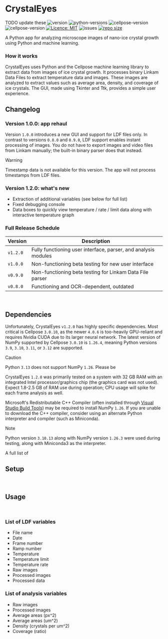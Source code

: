 # CrystalEyes

TODO update these
![version](https://img.shields.io/badge/release-v1.0.0-blue)
![python-versions](https://img.shields.io/badge/python-3.9_%7C_3.10_%7C_3.11_%7C_3.12-limegreen)
![cellpose-version](https://img.shields.io/badge/cellpose-3.0.10-red)
![cellpose-version](https://img.shields.io/badge/NumPy-1.26-red)
[![Licence: MIT](https://img.shields.io/github/license/i30101/CrystalEyes-v1.0.0)](https://github.com/i30101/CrystalEyes-v1.0.0/blob/master/LICENSE)
![issues](https://img.shields.io/github/issues/i30101/CrystalEyes-v1.0.0)
[![repo size](https://img.shields.io/github/repo-size/i30101/CrystalEyes-v1.0.0)](https://github.com/i30101/CrystalEyes-v1.0.0/)
<br>


A Python app for analyzing microscope images of nano-ice crystal growth using Python and machine learning.

### How it works
CrystalEyes uses Python and the Cellpose machine learning library to extract data from images of ice crystal growth. It processes binary Linkam Data Files to extract temperature data and images. These images are analyzed to extract values such as average area, density, and coverage of ice crystals. The GUI, made using Tkinter and Ttk, provides a simple user experience.
<br>




## Changelog

### Version 1.0.0: app rehaul
Version `1.0.0` introduces a new GUI and support for LDF files only. In contrast to versions `0.8.0` and `0.9.0`, LDF support enables instant processing of images. You do not have to export images and video files from Linkam manually; the built-in binary parser does that instead. 

> [!WARNING]
> Timestamp data is not available for this version. The app will not process timestamps from LDF files.

### Version 1.2.0: what's new
- Extraction of additional variables (see below for full list)
- Fixed debugging console
- Data boxes to quickly view temperature / rate / limit data along with interactive temperature graph

### Full Release Schedule

| Version  | Description                                                    | 
|----------|----------------------------------------------------------------| 
| `v1.2.0` | Fully functioning user interface, parser, and analysis modules |
| `v1.0.0` | Non-functioning beta testing for new user interface            |
| `v0.9.0` | Non-functioning beta testing for Linkam Data File parser       |
| `v0.8.0` | Functioning and OCR-dependent, outdated                        |
<br>



## Dependencies
Unfortunately, CrystalEyes `v1.2.0` has highly specific dependencies. Most critical is Cellpose `3.0.10`, as the newer `4.0.6` is too-heavily GPU-reliant and requires Nvidia CUDA due to its larger neural network. The latest version of NumPy supported by Cellpose `3.0.10` is `1.26.4`, meaning Python versions `3.9`, `3.10`, `3.11`, or `3.12` are supported. 

> [!CAUTION]
> Python `3.13` does not support NumPy `1.26`. Please be 

CrystalEyes `1.2.0` was primarily tested on a system with 32 GB RAM with an integrated Intel processor/graphics chip (the graphics card was not used). Expect 1.8-2.5 GB of RAM use during operation; CPU usage will spike for each frame analysis as well.

Microsoft's Redistributable C++ Compiler (often installed through [Visual Studio Build Tools](https://visualstudio.microsoft.com/downloads/?q=build+tools)) may be required to install NumPy `1.26`. If you are unable to download the C++ compiler, consider using an alternate Python interpreter and compiler (such as Miniconda). 

> [!NOTE]
> Python version `3.10.13` along with NumPy version `1.26.3` were used during testing, along with Miniconda3 as the interpreter.

A full list of 
<br>


## Setup

<br>


## Usage

<br>


### List of LDF variables
- File name
- Date
- Frame number
- Ramp number
- Temperature
- Temperature limit
- Temperature rate
- Raw images
- Processed images
- Processed data


### List of analysis variables
- Raw images
- Processed images
- Average areas (px^2)
- Average areas (um^2)
- Density (crystals per um^2)
- Coverage (ratio)